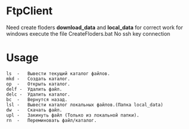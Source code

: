 # FtpClient
Need сreate floders **download_data** and **local_data** for correct work for windows execute the file CreateFloders.bat
No ssh key connection
# Usage
    ls  -   Вывести текущий каталог файлов.
    mkd -   Создать каталог.
    op  -   Открыть каталог.
    delf -  Удалить файл.
    delc -  Удалить каталог.
    bc  -   Вернутся назад.
    lsl -   Вывести каталог локальных файлов.(Папка local_data)
    dw  -   Скачать файл.
    upl -   Закинуть файл (Только из локальной папки).
    rn  -   Переминовать файл/каталог.
